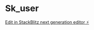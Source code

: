 # Sk_user

[Edit in StackBlitz next generation editor ⚡️](https://stackblitz.com/~/github.com/skawsh/Sk_user)
